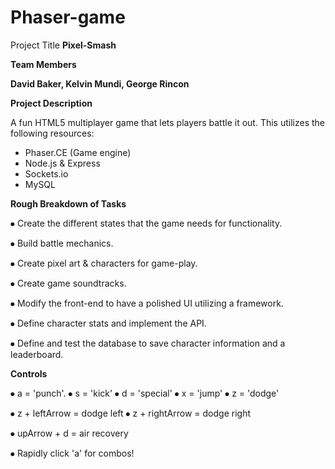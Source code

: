 # Phaser-game
Project Title
**Pixel-Smash**

**Team Members**

**David Baker, Kelvin Mundi, George Rincon**

**Project Description**


A fun HTML5 multiplayer game that lets players battle it out. This utilizes the following resources:
* Phaser.CE (Game engine)
* Node.js & Express
* Sockets.io
* MySQL

**Rough Breakdown of Tasks**

⦁   Create the  different states that the game needs for functionality.

⦁   Build battle mechanics.

⦁   Create pixel art & characters for game-play.

⦁   Create game soundtracks.

⦁   Modify the front-end to have a polished UI utilizing a framework.

⦁   Define character stats and implement the API. 

⦁   Define and test the database to save character information and a leaderboard.


**Controls**

⦁   a = 'punch'.
⦁   s = 'kick'
⦁   d = 'special'
⦁   x = 'jump'
⦁   z = 'dodge'

⦁  z + leftArrow = dodge left
⦁  z + rightArrow = dodge right

⦁  upArrow + d = air recovery

⦁ Rapidly click 'a' for combos!












